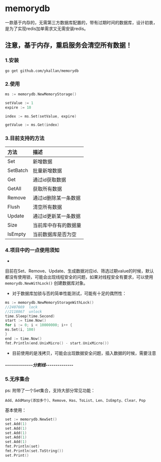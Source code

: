 # memorydb

一款基于内存的，无需第三方数据库配置的，带有过期时间的数据库，设计初衷，是为了实现redis加单需求又无需安装redis。

## 注意，基于内存，重启服务会清空所有数据！

### 1.安装

```shell
go get github.com/ykallan/memorydb
```

### 2.使用

```go
ms := memorydb.NewMemoryStorage()

setValue := 1
expire := 10

index := ms.Set(setValue, expire)

getValue := ms.Get(index)
```

### 3.目前支持的方法

| 方法       | 描述          |
|:---------|:------------|
| Set      | 新增数据        |
| SetBatch | 批量新增数据      |
| Get      | 通过id获取数据    |
| GetAll   | 获取所有数据      |
| Remove   | 通过id删除某一条数据 |
| Flush    | 清空所有数据      |
| Update   | 通过id更新某一条数据 |
| Size     | 当前库中存有的数据量  |
| IsEmpty  | 当前数据库是否为空   |

### 4.项目中的一点使用须知

-
目前在Set、Remove、Update、生成数据对应id、筛选过期value的时候，默认都没有使用锁，可能会出现线程安全的问题，如果对线程安全有要求，可以使用`memorydb.NewWithLock()`
创建数据库对象。


- 对于数据库加锁与否的简单性能测试，可能有十足的偶然性：

```go
ms := memorydb.NewMemoryStorageWithLock()
//2407669  lock
//2118867  unlock
time.Sleep(time.Second)
start := time.Now()
for i := 0; i < 10000000; i++ {
ms.Set(i, 100)
}
end := time.Now()
fmt.Println(end.UnixMicro() - start.UnixMicro())


```

- 目前使用的是浅拷贝，可能会出现数据安全问题，插入数据的时候，需要注意

##### --------------分割线--------------

### 5.无序集合
ps: 附带了一个Set集合，支持大部分常见功能：

```
Add、AddMany(添加多个)、Remove、Has、ToList、Len、IsEmpty、Clear、Pop

```
基本使用：
```go
set := memorydb.NewSet()
set.Add(1)
set.Add(1)
set.Add(1)
set.Add(1)
set.Add(1)
fmt.Println(set)
fmt.Println(set.ToString())
set.Print()
```